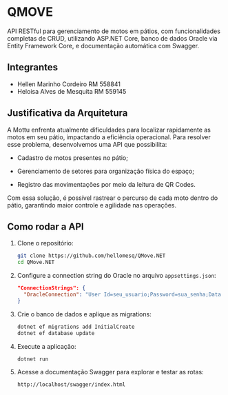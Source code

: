 # QMOVE

API RESTful para gerenciamento de motos em pátios, com funcionalidades completas de CRUD, utilizando ASP.NET Core, banco de dados Oracle via Entity Framework Core, e documentação automática com Swagger.

## Integrantes

- Hellen Marinho Cordeiro RM 558841
- Heloisa Alves de Mesquita RM 559145

## Justificativa da Arquitetura 

A Mottu enfrenta atualmente dificuldades para localizar rapidamente as motos em seu pátio, impactando a eficiência operacional. Para resolver esse problema, desenvolvemos uma API que possibilita:

- Cadastro de motos presentes no pátio;

- Gerenciamento de setores para organização física do espaço;

- Registro das movimentações por meio da leitura de QR Codes.

Com essa solução, é possível rastrear o percurso de cada moto dentro do pátio, garantindo maior controle e agilidade nas operações. 

## Como rodar a API

1. Clone o repositório:
   ```bash
   git clone https://github.com/hellomesq/QMove.NET
   cd QMove.NET
   ```

2. Configure a connection string do Oracle no arquivo `appsettings.json`:
   ```json
   "ConnectionStrings": {
     "OracleConnection": "User Id=seu_usuario;Password=sua_senha;Data Source=seu_host:porta/seu_servico"
   }
   ```

3. Crie o banco de dados e aplique as migrations:
   ```bash
   dotnet ef migrations add InitialCreate
   dotnet ef database update
   ```

4. Execute a aplicação:
   ```bash
   dotnet run
   ```

5. Acesse a documentação Swagger para explorar e testar as rotas:
   ```
   http://localhost/swagger/index.html
   ```
